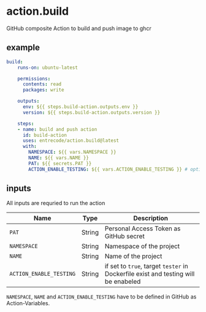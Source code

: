 # action.build

GitHub composite Action to build and push image to ghcr

## example

```yaml
build:
    runs-on: ubuntu-latest

    permissions:
      contents: read
      packages: write

    outputs:
      env: ${{ steps.build-action.outputs.env }}
      version: ${{ steps.build-action.outputs.version }}

    steps:
    - name: build and push action
      id: build-action
      uses: entrecode/action.build@latest
      with:
        NAMESPACE: ${{ vars.NAMESPACE }}
        NAME: ${{ vars.NAME }}
        PAT: ${{ secrets.PAT }}
        ACTION_ENABLE_TESTING: ${{ vars.ACTION_ENABLE_TESTING }} # optional when false
```

## inputs

All inputs are requried to run the action

| Name                    | Type     | Description                                                                           |
|-------------------------|----------|---------------------------------------------------------------------------------------|
| `PAT`                   | String   | Personal Access Token as GitHub secret                                                |
| `NAMESPACE`             | String   | Namespace of the project                                                              |
| `NAME`                  | String   | Name of the project                                                                   |
| `ACTION_ENABLE_TESTING` | String   | if set to `true`, target `tester` in Dockerfile exist and testing will be enabeled    |

`NAMESPACE`, `NAME` and `ACTION_ENABLE_TESTING` have to be defined in GitHub as Action-Variables.
